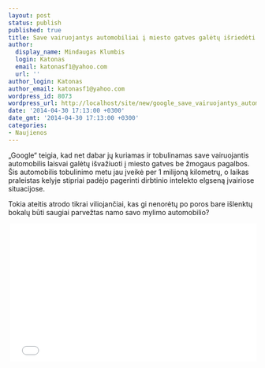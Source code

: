 ```yaml
---
layout: post
status: publish
published: true
title: Save vairuojantys automobiliai į miesto gatves galėtų išriedėti jau dabar (Video)
author:
  display_name: Mindaugas Klumbis
  login: Katonas
  email: katonasf1@yahoo.com
  url: ''
author_login: Katonas
author_email: katonasf1@yahoo.com
wordpress_id: 8073
wordpress_url: http://localhost/site/new/google_save_vairuojantys_automobiliai_i_miesto_gatves_galetu_isriedeti_jau_dabar_video/
date: '2014-04-30 17:13:00 +0300'
date_gmt: '2014-04-30 17:13:00 +0300'
categories:
- Naujienos
---
```

<p>
	&bdquo;Google&ldquo; teigia, kad net dabar jų kuriamas ir tobulinamas save vairuojantis automobilis laisvai galėtų i&scaron;važiuoti į miesto gatves be žmogaus pagalbos. &Scaron;is automobilis tobulinimo metu jau įveikė per 1 milijoną kilometrų, o laikas praleistas kelyje stipriai padėjo pagerinti dirbtinio intelekto elgseną įvairiose situacijose.</p>
<p>
	Tokia ateitis atrodo tikrai viliojančiai, kas gi nenorėtų po poros bare i&scaron;lenktų bokalų būti saugiai parvežtas namo savo mylimo automobilio?&nbsp;</p>
<p style="text-align: center;">
	&nbsp;<iframe allowfullscreen="" frameborder="0" height="281" src="//www.youtube.com/embed/dk3oc1Hr62g?rel=0" width="500"></iframe></p>
